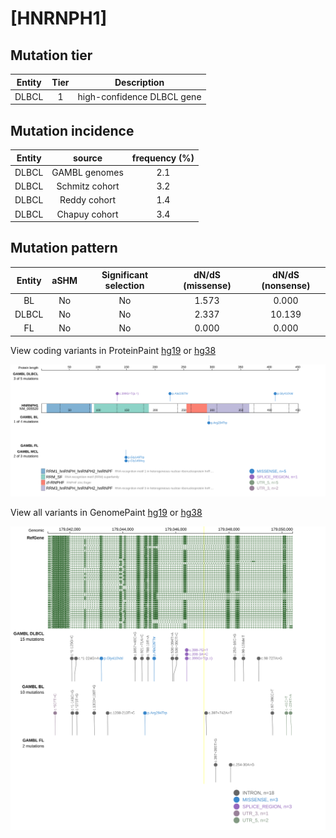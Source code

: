# [HNRNPH1]

## Mutation tier

|Entity|Tier|Description               |
|:------:|:----:|--------------------------|
|DLBCL |1   |high-confidence DLBCL gene|
## Mutation incidence

|Entity|source        |frequency (%)|
|:------:|:--------------:|:-------------:|
|DLBCL |GAMBL genomes |2.1          |
|DLBCL |Schmitz cohort|3.2          |
|DLBCL |Reddy cohort  |1.4          |
|DLBCL |Chapuy cohort |3.4          |

## Mutation pattern

|Entity|aSHM|Significant selection|dN/dS (missense)|dN/dS (nonsense)|
|:------:|:----:|:---------------------:|:----------------:|:----------------:|
|BL    |No  |No                   |1.573           | 0.000          |
|DLBCL |No  |No                   |2.337           |10.139          |
|FL    |No  |No                   |0.000           | 0.000          |




View coding variants in ProteinPaint [hg19](https://www.bcgsc.ca/downloads/morinlab/GAMBL/test/genes/HNRNPH1_protein.html)  or [hg38](https://www.bcgsc.ca/downloads/morinlab/GAMBL/test/genes/HNRNPH1_protein_hg38.html)

![image](images/proteinpaint/HNRNPH1_NM_005520.svg)

View all variants in GenomePaint [hg19](https://www.bcgsc.ca/downloads/morinlab/GAMBL/test/genes/HNRNPH1.html)  or [hg38](https://www.bcgsc.ca/downloads/morinlab/GAMBL/test/genes/HNRNPH1_hg38.html)

![image](images/proteinpaint/HNRNPH1.svg)
